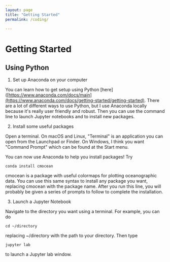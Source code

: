 ```yaml
---
layout: page
title: "Getting Started"
permalink: /coding/

---
```


# Getting Started
## Using Python 

1. Set up Anaconda on your computer
   
You can learn how to get setup using Python [here]([https://www.anaconda.com/docs/main](https://www.anaconda.com/docs/getting-started/getting-started). There are a lot of different ways to use Python, but I use Anaconda locally because it's really user friendly and robust. Then you can use the command line to launch Jupyter notebooks and to install new packages.

2. Install some useful packages
   
Open a terminal. On macOS and Linux, "Terminal" is an application you can open from the Launchpad or Finder. On Windows, I think you want 
"Command Prompt" which can be found at the Start menu.

  You can now use Anaconda to help you install packages! Try
```
conda install cmocean
```
cmocean is a package with useful colormaps for plotting oceanographic data. You can use this same syntax to install any package you want, replacing cmocean with the package name. After you run this line, you will probably be given a series of prompts to follow to complete the installation.

3. Launch a Jupyter Notebook
   
Navigate to the directory you want using a terminal. For example, you can do

```
cd ~/directory
```
  replacing ~/directory with the path to your directory. Then type

```
jupyter lab
```
  to launch a Jupyter lab window. 

